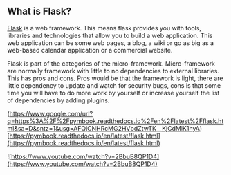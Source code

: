 ## What is Flask?

[Flask](http://www.google.com/url?q=http%3A%2F%2Fflask.pocoo.org%2F&sa=D&sntz=1&usg=AFQjCNEJ9V-_HcnDs2ho4QdgKcuzcvyZwA) is a web framework. This means flask provides you with tools, libraries and technologies that allow you to build a web application. This web application can be some web pages, a blog, a wiki or go as big as a web-based calendar application or a commercial website.

Flask is part of the categories of the micro-framework. Micro-framework are normally framework with little to no dependencies to external libraries. This has pros and cons. Pros would be that the framework is light, there are little dependency to update and watch for security bugs, cons is that some time you will have to do more work by yourself or increase yourself the list of dependencies by adding plugins.

(https://www.google.com/url?q=https%3A%2F%2Fpymbook.readthedocs.io%2Fen%2Flatest%2Fflask.html&sa=D&sntz=1&usg=AFQjCNHRcMG2HVbdZtwTK__KjCdMlK1hyA)[https://pymbook.readthedocs.io/en/latest/flask.html](https://pymbook.readthedocs.io/en/latest/flask.html)

![https://www.youtube.com/watch?v=2BbuB8QP1D4](https://www.youtube.com/watch?v=2BbuB8QP1D4)